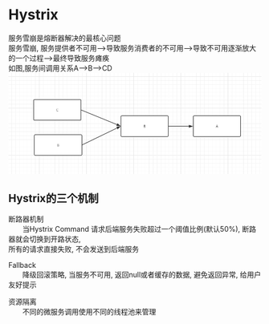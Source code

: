 # Hystrix
服务雪崩是熔断器解决的最核心问题  
服务雪崩, 服务提供者不可用-->导致服务消费者的不可用-->导致不可用逐渐放大的一个过程-->最终导致服务瘫痪  
如图,服务间调用关系A-->B-->CD  
![avatar](../img/服务雪崩.png)
## Hystrix的三个机制
断路器机制    
&emsp;&emsp;当Hystrix Command 请求后端服务失败超过一个阈值比例(默认50%), 断路器就会切换到开路状态,  
所有的请求直接失败, 不会发送到后端服务  

Fallback  
&emsp;&emsp;降级回滚策略, 当服务不可用, 返回null或者缓存的数据, 避免返回异常, 给用户友好提示

资源隔离  
&emsp;&emsp;不同的微服务调用使用不同的线程池来管理  



